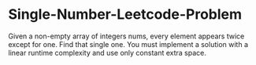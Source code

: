 # Single-Number-Leetcode-Problem
Given a non-empty array of integers nums, every element appears twice except for one. Find that single one.  You must implement a solution with a linear runtime complexity and use only constant extra space.
